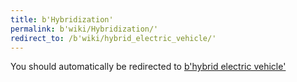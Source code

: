 ```yaml
---
title: b'Hybridization'
permalink: b'wiki/Hybridization/'
redirect_to: /b'wiki/hybrid_electric_vehicle/'
---
```


You should automatically be redirected to [b'hybrid electric vehicle'](/b'wiki/hybrid_electric_vehicle/')
